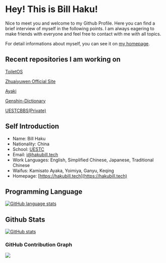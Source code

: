 # Hey! This is Bill Haku!

Nice to meet you and welcome to my Github Profile. Here you can find a brief interview of myself
in the following points. I am always eagering to make friends with everyone and feel free to
contact with me with all topics.

For detail informations about myself, you can see it on [my homepage](https://hakubill.tech/post/about_me/).

## Recent repositories I am working on

[ToiletOS](https://github.com/Bill-Haku/toiletos)

[Zhuaiyuwen Official Site](https://github.com/Bill-Haku/Bill-Haku.github.io)

[Ayaki](https://github.com/Bill-Haku/AyakiBot)

[Genshin-Dictionary](https://github.com/Bill-Haku/genshin-langdata)

[UESTCBBS(Private)](https://github.com/UESTC-star-studio-ios/UESTCBBS)

## Self Introduction

- Name: Bill Haku
- Nationality: China
- School: [UESTC](https://www.uestc.edu.cn)
- Email: [i@hakubill.tech](mailto:i@hakubill.tech)
- Work Languages: English, Simplified Chinese, Japanese, Traditional Chinese
- Waifus: Kamisato Ayaka, Yoimiya, Ganyu, Keqing
- Homepage: [https://hakubill.tech](https://hakubill.tech)

## Programming Language

[![GitHub language stats](https://github-readme-stats.vercel.app/api/top-langs/?username=Bill-Haku)](https://github.com/Bill-Haku)

## Github Stats

[![GitHub stats](https://github-readme-stats.vercel.app/api?username=Bill-Haku&show_icons=true)](https://github.com/Bill-Haku)

### GitHub Contribution Graph

<img src="https://ghchart.rshah.org/Bill-Haku" />
